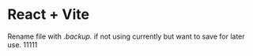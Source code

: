 # React + Vite

Rename file with *.backup.* if not using currently but want to save for later use.
11111
